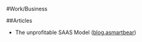 #Work/Business

##Articles
* The unprofitable SAAS Model ([blog.asmartbear](http://blog.asmartbear.com/unprofitable-saas-business-model.html))

